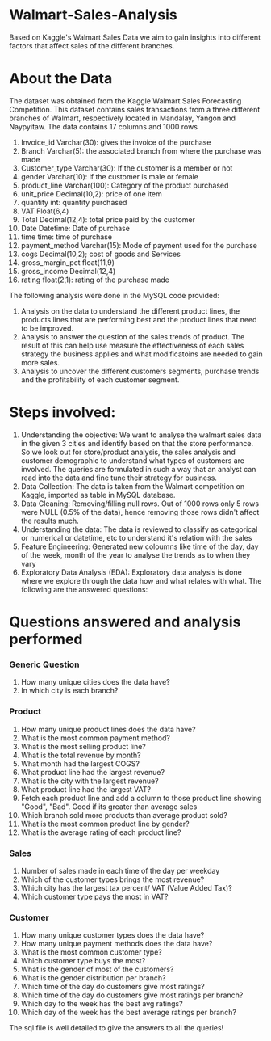 # Walmart-Sales-Analysis

Based on Kaggle's Walmart Sales Data we aim to gain insights into different factors that affect sales of the different branches.

# About the Data
The dataset was obtained from the Kaggle Walmart Sales Forecasting Competition. This dataset contains sales transactions from a three different branches of Walmart, respectively located in Mandalay, Yangon and Naypyitaw. The data contains 17 columns and 1000 rows
1. Invoice_id Varchar(30): gives the invoice of the purchase
2. Branch Varchar(5): the associated branch from where the purchase was made
3. Customer_type Varchar(30): If the customer is a member or not
4. gender Varchar(10): if the customer is male or female
5. product_line Varchar(100): Category of the product purchased
6. unit_price Decimal(10,2): price of one item
7. quantity int: quantity purchased
8. VAT Float(6,4)
9. Total Decimal(12,4): total price paid by the customer
10. Date Datetime: Date of purchase
11. time time: time of purchase
12. payment_method Varchar(15): Mode of payment used for the purchase
13. cogs Decimal(10,2); cost of goods and Services
14. gross_margin_pct float(11,9) 
15. gross_income Decimal(12,4)
16. rating float(2,1): rating of the purchase made

The following analysis were done in the MySQL code provided:
  1. Analysis on the data to understand the different product lines, the products lines that are performing best and the product lines that need to be improved.
  2. Analysis to answer the question of the sales trends of product. The result of this can help use measure the effectiveness of each sales strategy the business applies and what modificatoins are needed to gain more sales.
  3. Analysis to uncover the different customers segments, purchase trends and the profitability of each customer segment.

# Steps involved:
1. Understanding the objective: We want to analyse the walmart sales data in the given 3 cities and identify based on that the store performance. So we look out for store/product analysis, the sales analysis and customer demographic to understand what types of customers are involved. The queries are formulated in such a way that an analyst can read into the data and fine tune their strategy for business.
2. Data Collection: The data is taken from the Walmart competition on Kaggle, imported as table in MySQL database.
3. Data Cleaning: Removing/filling null rows. Out of 1000 rows only 5 rows were NULL (0.5% of the data), hence removing those rows didn't affect the results much.
4. Understanding the data: The data is reviewed to classify as categorical or numerical or datetime, etc to understand it's relation with the sales
5. Feature Engineering: Generated new coloumns like time of the day, day of the week, month of the year to analyse the trends as to when they vary
6. Exploratory Data Analysis (EDA): Exploratory data analysis is done where we explore through the data how and what relates with what. The following are the answered questions:

# Questions answered and analysis performed
### Generic Question
1. How many unique cities does the data have?
2. In which city is each branch?
### Product
1. How many unique product lines does the data have?
2. What is the most common payment method?
3. What is the most selling product line?
4. What is the total revenue by month?
5. What month had the largest COGS?
6. What product line had the largest revenue?
7. What is the city with the largest revenue?
8. What product line had the largest VAT?
9. Fetch each product line and add a column to those product line showing "Good", "Bad". Good if its greater than average sales
10. Which branch sold more products than average product sold?
11. What is the most common product line by gender?
12. What is the average rating of each product line?
### Sales
1. Number of sales made in each time of the day per weekday
2. Which of the customer types brings the most revenue?
3. Which city has the largest tax percent/ VAT (Value Added Tax)?
4. Which customer type pays the most in VAT?
### Customer
1. How many unique customer types does the data have?
2. How many unique payment methods does the data have?
3. What is the most common customer type?
4. Which customer type buys the most?
5. What is the gender of most of the customers?
6. What is the gender distribution per branch?
7. Which time of the day do customers give most ratings?
8. Which time of the day do customers give most ratings per branch?
9. Which day fo the week has the best avg ratings?
10. Which day of the week has the best average ratings per branch?

The sql file is well detailed to give the answers to all the queries!


